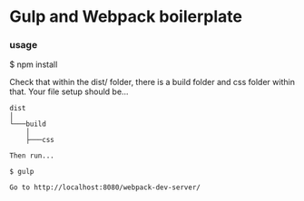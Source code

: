 # Gulp and Webpack boilerplate #

### usage ###

$ npm install

Check that within the dist/ folder, there is a build folder and css folder within that. Your file setup should be...

```
dist    
│
└───build
    │
    ├───css
  
Then run...

$ gulp

Go to http://localhost:8080/webpack-dev-server/